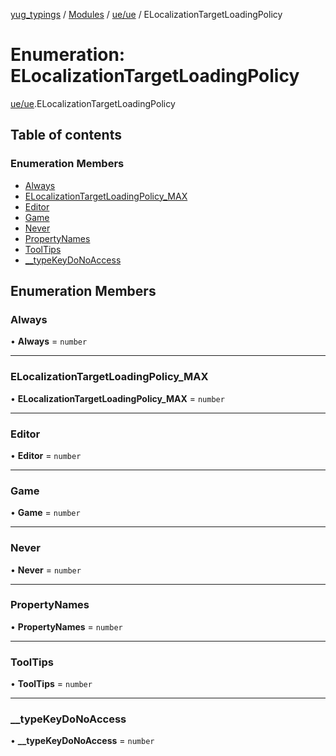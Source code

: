 [yug_typings](../README.md) / [Modules](../modules.md) / [ue/ue](../modules/ue_ue.md) / ELocalizationTargetLoadingPolicy

# Enumeration: ELocalizationTargetLoadingPolicy

[ue/ue](../modules/ue_ue.md).ELocalizationTargetLoadingPolicy

## Table of contents

### Enumeration Members

- [Always](ue_ue.ELocalizationTargetLoadingPolicy.md#always)
- [ELocalizationTargetLoadingPolicy\_MAX](ue_ue.ELocalizationTargetLoadingPolicy.md#elocalizationtargetloadingpolicy_max)
- [Editor](ue_ue.ELocalizationTargetLoadingPolicy.md#editor)
- [Game](ue_ue.ELocalizationTargetLoadingPolicy.md#game)
- [Never](ue_ue.ELocalizationTargetLoadingPolicy.md#never)
- [PropertyNames](ue_ue.ELocalizationTargetLoadingPolicy.md#propertynames)
- [ToolTips](ue_ue.ELocalizationTargetLoadingPolicy.md#tooltips)
- [\_\_typeKeyDoNoAccess](ue_ue.ELocalizationTargetLoadingPolicy.md#__typekeydonoaccess)

## Enumeration Members

### Always

• **Always** = `number`

___

### ELocalizationTargetLoadingPolicy\_MAX

• **ELocalizationTargetLoadingPolicy\_MAX** = `number`

___

### Editor

• **Editor** = `number`

___

### Game

• **Game** = `number`

___

### Never

• **Never** = `number`

___

### PropertyNames

• **PropertyNames** = `number`

___

### ToolTips

• **ToolTips** = `number`

___

### \_\_typeKeyDoNoAccess

• **\_\_typeKeyDoNoAccess** = `number`
